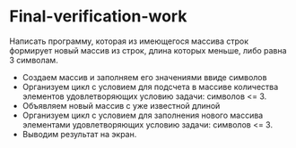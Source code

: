 ﻿# Final-verification-work

Написать программу, которая из имеющегося массива строк формирует новый массив из строк, длина которых меньше, либо равна 3 символам.



* Создаем массив и заполняем его значениями ввиде символов 
* Организуем цикл с условием для подсчета в массиве количества элементов удовлетворяющих условию задачи: символов <= 3. 
* Объявляем новый массив с уже известной длиной 
* Организуем цикл с условием для заполнения нового массива элементами удовлетворяющих условию задачи: символов <= 3. 
* Выводим результат на экран.
